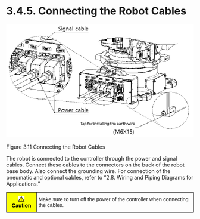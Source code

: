 ﻿# 3.4.5. Connecting the Robot Cables

![](../../_assets/그림_3.11_로봇_케이블_연결.png  )

Figure 3.11 Connecting the Robot Cables



The robot is connected to the controller through the power and signal cables. Connect these cables to the connectors on the back of the robot base body. Also connect the grounding wire.
For connection of the pneumatic and optional cables, refer to “2.8. Wiring and Piping Diagrams for Applications.”


<style type="text/css">
.tg  {border-collapse:collapse;border-spacing:0;}
.tg td{border-color:black;border-style:solid;border-width:1px;font-family:Arial, sans-serif;font-size:14px;
  overflow:hidden;padding:10px 5px;word-break:normal;}
.tg th{border-color:black;border-style:solid;border-width:1px;font-family:Arial, sans-serif;font-size:14px;
  font-weight:normal;overflow:hidden;padding:10px 5px;word-break:normal;}
.tg .tg-cly1{text-align:left;vertical-align:middle}
.tg .tg-b001{background-color:#f8ff00;color:#000000;font-weight:bold;text-align:center;vertical-align:middle}
</style>
<table class="tg">
<thead>
  <tr>
    <td class="tg-b001"><img src="../../_assets/작은주의표시.png"> Caution</td>
    <td class="tg-cly1">Make sure to turn off the power of the controller when connecting the cables.</td>
  </tr>
</thead>
</table>


